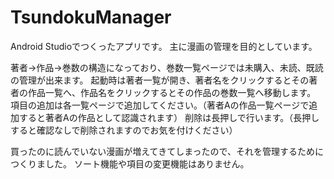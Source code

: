 # TsundokuManager

Android Studioでつくったアプリです。
主に漫画の管理を目的としています。

著者->作品->巻数の構造になっており、巻数一覧ページでは未購入、未読、既読の管理が出来ます。
起動時は著者一覧が開き、著者名をクリックするとその著者の作品一覧へ、作品名をクリックするとその作品の巻数一覧へ移動します。
項目の追加は各一覧ページで追加してください。（著者Aの作品一覧ページで追加すると著者Aの作品として認識されます）
削除は長押しで行います。（長押しすると確認なしで削除されますのでお気を付けください）

買ったのに読んでいない漫画が増えてきてしまったので、それを管理するためにつくりました。
ソート機能や項目の変更機能はありません。
